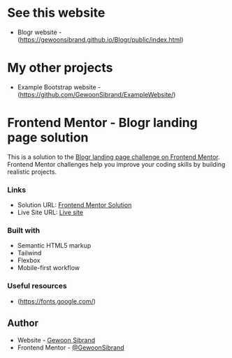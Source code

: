 # See this website
- Blogr website - (https://gewoonsibrand.github.io/Blogr/public/index.html)

# My other projects
- Example Bootstrap website  - (https://github.com/GewoonSibrand/ExampleWebsite/)

# Frontend Mentor - Blogr landing page solution

This is a solution to the [Blogr landing page challenge on Frontend Mentor](https://www.frontendmentor.io/challenges/blogr-landing-page-EX2RLAApP). Frontend Mentor challenges help you improve your coding skills by building realistic projects. 

### Links

- Solution URL: [Frontend Mentor Solution](https://www.frontendmentor.io/solutions/blogr-website-tailwind-Cv9znaQkJ)
- Live Site URL: [Live site](https://gewoonsibrand.github.io/Blogr/)

### Built with

- Semantic HTML5 markup
- Tailwind
- Flexbox
- Mobile-first workflow

### Useful resources

- (https://fonts.google.com/)

## Author

- Website - [Gewoon Sibrand](https://github.com/GewoonSibrand/)
- Frontend Mentor - [@GewoonSibrand](https://www.frontendmentor.io/profile/GewoonSibrand)
